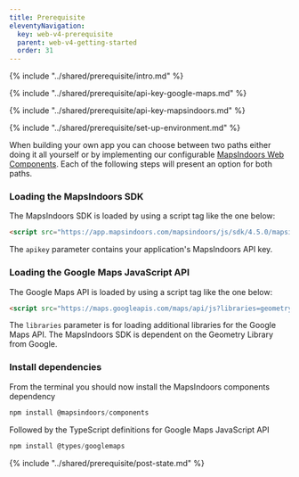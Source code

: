 ```yaml
---
title: Prerequisite
eleventyNavigation:
  key: web-v4-prerequisite
  parent: web-v4-getting-started
  order: 31
---
```


<!-- Intro -->
{% include "../shared/prerequisite/intro.md" %}

<!-- Google Maps API key -->
{% include "../shared/prerequisite/api-key-google-maps.md" %}

<!-- MapsIndoors API key -->
{% include "../shared/prerequisite/api-key-mapsindoors.md" %}

<!-- Set up your environment -->
{% include "../shared/prerequisite/set-up-environment.md" %}

When building your own app you can choose between two paths either doing it all yourself or by implementing our configurable [MapsIndoors Web Components](http://components.mapsindoors.com/). Each of the following steps will present an option for both paths.

<mi-tabs>
<mi-tab label="Vanilla JS" tab-for="vanilla"></mi-tab>
<mi-tab label="Web Components" tab-for="components"></mi-tab>

<mi-tab-panel id="vanilla">

### Loading the MapsIndoors SDK

The MapsIndoors SDK is loaded by using a script tag like the one below:

```html
<script src="https://app.mapsindoors.com/mapsindoors/js/sdk/4.5.0/mapsindoors-4.5.0.js.gz?apikey=YOUR_MAPSINDOORS_API_KEY"></script>
```

The `apikey` parameter contains your application's MapsIndoors API key.

### Loading the Google Maps JavaScript API

The Google Maps API is loaded by using a script tag like the one below:

```html
<script src="https://maps.googleapis.com/maps/api/js?libraries=geometry&key=YOUR_GOOGLE_API_KEY"></script>
```

The `libraries` parameter is for loading additional libraries for the Google Maps API. The MapsIndoors SDK is dependent on the Geometry Library from Google.

</mi-tab-panel>

<mi-tab-panel id="components">

### Install dependencies

From the terminal you should now install the MapsIndoors components dependency

```js
npm install @mapsindoors/components
```

Followed by the TypeScript definitions for Google Maps JavaScript API

```js
npm install @types/googlemaps
```

</mi-tab-panel>
</mi-tabs>

{% include "../shared/prerequisite/post-state.md" %}
